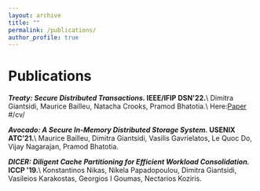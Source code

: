 ```yaml
---
layout: archive
title: ""
permalink: /publications/
author_profile: true
---
```


Publications
======
<strong>*Treaty: Secure Distributed Transactions.* IEEE/IFIP DSN'22.</strong>\\
Dimitra Giantsidi, Maurice Bailleu, Natacha Crooks, Pramod Bhatotia.\\
Here:[Paper](./../files/paper1.pdf)  #/cv/

<strong>*Avocado: A Secure In-Memory Distributed Storage System.* USENIX ATC’21.</strong>\\
Maurice Bailleu, Dimitra Giantsidi, Vasilis Gavrielatos, Le Quoc Do, Vijay Nagarajan, Pramod Bhatotia.

<strong>*DICER: Diligent Cache Partitioning for Efficient Workload Consolidation.* ICCP '19.</strong>\\
Konstantinos Nikas, Nikela Papadopoulou, Dimitra Giantsidi, Vasileios Karakostas, Georgios I Goumas, Nectarios Koziris.

